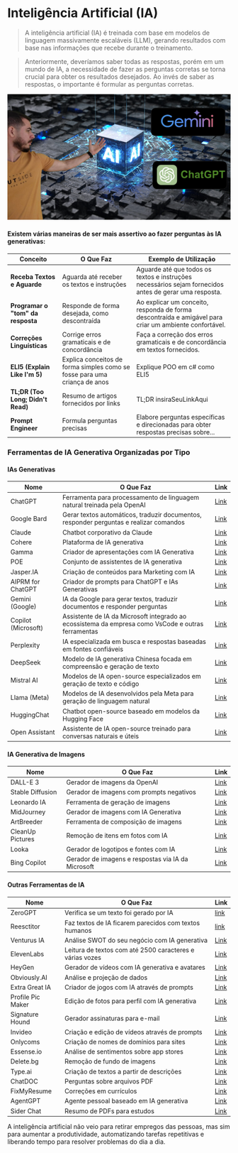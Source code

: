 # Inteligência Artificial (IA)

>A inteligência artificial (IA) é treinada com base em modelos de linguagem massivamente escaláveis (LLM), gerando resultados com base nas informações que recebe durante o treinamento. 

>Anteriormente, deveríamos saber todas as respostas, porém em um mundo de IA, a necessidade de fazer as perguntas corretas se torna crucial para obter os resultados desejados. Ao invés de saber as respostas, o importante é formular as perguntas corretas.

<img src="ia.png">

#### Existem várias maneiras de ser mais assertivo ao fazer perguntas às IA generativas:

| Conceito                                 | O Que Faz                                      | Exemplo de Utilização                                                                               |
|------------------------------------------|------------------------------------------------|-----------------------------------------------------------------------------------------------------|
| **Receba Textos e Aguarde**              | Aguarda até receber os textos e instruções    | Aguarde até que todos os textos e instruções necessários sejam fornecidos antes de gerar uma resposta. |
| **Programar o "tom" da resposta**        | Responde de forma desejada, como descontraída | Ao explicar um conceito, responda de forma descontraída e amigável para criar um ambiente confortável. |
| **Correções Linguísticas**               | Corrige erros gramaticais e de concordância   | Faça a correção dos erros gramaticais e de concordância em textos fornecidos.                         |
| **ELI5 (Explain Like I'm 5)**           | Explica conceitos de forma simples como se fosse para uma criança de  anos | Explique POO em c# como ELI5 |
| **TL;DR (Too Long; Didn't Read)**       | Resumo de artigos fornecidos por links        | TL;DR insiraSeuLinkAqui                  |
| **Prompt Engineer**                     | Formula perguntas precisas                    | Elabore perguntas específicas e direcionadas para obter respostas precisas sobre...                   |


### Ferramentas de IA Generativa Organizadas por Tipo

#### IAs Generativas  
| Nome               | O Que Faz                                                 | Link                                       |  
|--------------------|----------------------------------------------------------|-------------------------------------------|  
| ChatGPT           | Ferramenta para processamento de linguagem natural treinada pela OpenAI | [Link](https://chat.openai.com/) |  
| Google Bard       | Gerar textos automáticos, traduzir documentos, responder perguntas e realizar comandos | [Link](https://gemini.google.com/app) |  
| Claude            | Chatbot corporativo da Claude                            | [Link](https://claude.ai/login?returnTo=%2F) |  
| Cohere            | Plataforma de IA generativa                              | [Link](https://cohere.com/) |  
| Gamma             | Criador de apresentações com IA Generativa               | [Link](https://gamma.app/?lng=en) |  
| POE               | Conjunto de assistentes de IA generativa                 | [Link](https://poe.com/) |  
| Jasper.IA         | Criação de conteúdos para Marketing com IA               | [Link](https://www.jasper.ai/) |  
| AIPRM for ChatGPT | Criador de prompts para ChatGPT e IAs Generativas        | [Link](https://app.aiprm.com/) |  
| Gemini (Google)   | IA da Google para gerar textos, traduzir documentos e responder perguntas | [Link](https://gemini.google.com/app) |  
| Copilot (Microsoft) | Assistente de IA da Microsoft integrado ao ecossistema da empresa como VsCode e outras ferramentas | [Link](https://copilot.microsoft.com/) |  
| Perplexity        | IA especializada em busca e respostas baseadas em fontes confiáveis | [Link](https://www.perplexity.ai/) |  
| DeepSeek          | Modelo de IA generativa Chinesa focada em compreensão e geração de texto | [Link](https://deepseek.com/) | 
| Mistral AI       | Modelos de IA open-source especializados em geração de texto e código | [Link](https://mistral.ai/) |  
| Llama (Meta)     | Modelos de IA desenvolvidos pela Meta para geração de linguagem natural | [Link](https://ai.meta.com/llama/) |  
| HuggingChat      | Chatbot open-source baseado em modelos da Hugging Face    | [Link](https://huggingface.co/chat/) |  
| Open Assistant   | Assistente de IA open-source treinado para conversas naturais e úteis | [Link](https://open-assistant.io/) |  

#### IA Generativa de Imagens
| Nome             | O Que Faz                                       | Link                                               |
|------------------|-------------------------------------------------|----------------------------------------------------|
| DALL-E 3         | Gerador de imagens da OpenAI                    | [Link](https://openai.com/dall-e-3)                |
| Stable Diffusion | Gerador de imagens com prompts negativos        | [Link](https://stablediffusionweb.com/)            |
| Leonardo IA      | Ferramenta de geração de imagens                | [Link](https://app.leonardo.ai/?via=manh&gad_source=1) |
| MidJourney       | Gerador de imagens com IA Generativa            | [Link](https://www.midjourney.com/home)            |
| ArtBreeder       | Ferramenta de composição de imagens             | [Link](https://www.artbreeder.com/)                |
| CleanUp Pictures | Remoção de itens em fotos com IA               | [Link](https://cleanup.pictures/)                  |
| Looka            | Gerador de logotipos e fontes com IA           | [Link](https://looka.com/)                        |
| Bing Copilot     | Gerador de imagens e respostas via IA da Microsoft | [Link](https://www.bing.com/images/create)         |

#### Outras Ferramentas de IA
| Nome              | O Que Faz                                       | Link                                           |
|-------------------|-------------------------------------------------|------------------------------------------------|
| ZeroGPT           | Verifica se um texto foi gerado por IA          | [link](https://www.zerogpt.com/)               |
| Reesctitor        | Faz textos de IA ficarem parecidos com textos humanos | [link](https://reescritor.net/)          |
| Venturus IA       | Análise SWOT do seu negócio com IA generativa  | [Link](https://venturusai.com/)                |
| ElevenLabs        | Leitura de textos com até 2500 caracteres e várias vozes | [Link](https://elevenlabs.io/)                 |
| HeyGen            | Gerador de vídeos com IA generativa e avatares  | [Link](https://www.heygen.com/)                |
| Obviously.AI      | Análise e projeção de dados                    | [Link](https://www.obviously.ai/)              |
| Extra Great IA    | Criador de jogos com IA através de prompts     | [Link](https://extragreat.ai/)                 |
| Profile Pic Maker | Edição de fotos para perfil com IA generativa  | [Link](https://pfpmaker.com/)                  |
| Signature Hound   | Gerador assinaturas para e-mail                | [Link](https://signaturehound.com/)            |
| Invideo           | Criação e edição de vídeos através de prompts | [Link](https://invideo.io/)                    |
| Onlycoms          | Criação de nomes de domínios para sites        | [Link](https://onlycoms.com/)                  |
| Essense.io        | Análise de sentimentos sobre app stores        | [Link](https://www.essense.io/)                |
| Delete.bg         | Remoção de fundo de imagens                    | [Link](https://www.delete.bg/pt)              |
| Type.ai           | Criação de textos a partir de descrições       | [Link](https://type.ai/)                       |
| ChatDOC           | Perguntas sobre arquivos PDF                   | [Link](https://chatdoc.com/)                   |
| FixMyResume       | Correções em currículos                        | [Link](https://www.fixmyresume.xyz/)           |
| AgentGPT          | Agente pessoal baseado em IA generativa        | [Link](https://agentgpt.reworkd.ai/pt)         |
| Sider Chat        | Resumo de PDFs para estudos                    | [Link](http://sider.ai/)                       |

A inteligência artificial não veio para retirar empregos das pessoas, mas sim para aumentar a produtividade, automatizando tarefas repetitivas e liberando tempo para resolver problemas do dia a dia.
